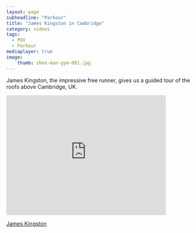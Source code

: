 ```yaml
---
layout: page
subheadline: "Parkour"
title: "James Kingston in Cambridge"
category: videos
tags:
  - POV
  - Parkour
mediaplayer: true
image:
    thumb: shen-man-gym-001.jpg
---
```

James Kingston, the impressive free runner, gives us a guided tour of the roofs above Cambridge, UK.


<div class="flex-video widescreen youtube">
<iframe width="420" height="315" src="https://www.youtube.com/embed/KSwBT6QRUjA" frameborder="0" allowfullscreen></iframe>
</div>

[James Kingston](http://www.jameskingston.co.uk/ "jameskingston.co.uk")
